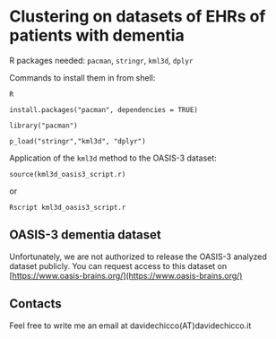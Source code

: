 # Clustering on datasets of EHRs of patients with dementia

R packages needed: `pacman`, `stringr`, `kml3d`, `dplyr`

Commands to install them in from shell:

`R`

`install.packages("pacman", dependencies = TRUE)`

`library("pacman")`

`p_load("stringr","kml3d", "dplyr")`

Application of the `kml3d` method to the OASIS-3 dataset:

`source(kml3d_oasis3_script.r)`

or

`Rscript kml3d_oasis3_script.r`

## OASIS-3 dementia dataset
Unfortunately, we are not authorized to release the OASIS-3 analyzed dataset publicly. You can request access to this dataset on [https://www.oasis-brains.org/](https://www.oasis-brains.org/)

## Contacts
Feel free to write me an email at davidechicco(AT)davidechicco.it
